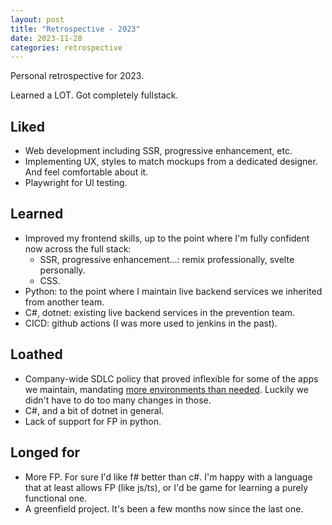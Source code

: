 ```yaml
---
layout: post
title: "Retrospective - 2023"
date: 2023-11-28
categories: retrospective
---
```


Personal retrospective for 2023.

Learned a LOT. Got completely fullstack.

## Liked

- Web development including SSR, progressive enhancement, etc.
- Implementing UX, styles to match mockups from a dedicated designer. And feel comfortable about it.
- Playwright for UI testing.

## Learned

- Improved my frontend skills, up to the point where I'm fully confident now across the full stack:
  - SSR, progressive enhancement...: remix professionally, svelte personally.
  - CSS.
- Python: to the point where I maintain live backend services we inherited from another team.
- C#, dotnet: existing live backend services in the prevention team.
- CICD: github actions (I was more used to jenkins in the past).

## Loathed

- Company-wide SDLC policy that proved inflexible for some of the apps we maintain, mandating [more environments than needed](/sdlc/2023/06/30/cicd.html). Luckily we didn't have to do too many changes in those.
- C#, and a bit of dotnet in general.
- Lack of support for FP in python.

## Longed for

- More FP. For sure I'd like f# better than c#. I'm happy with a language that at least allows FP (like js/ts), or I'd be game for learning a purely functional one.
- A greenfield project. It's been a few months now since the last one.
